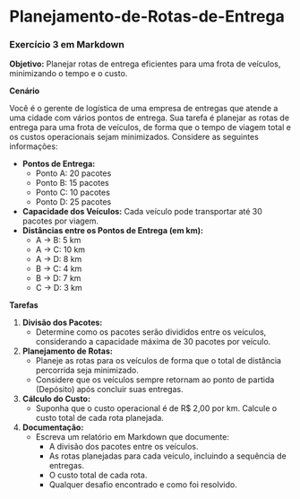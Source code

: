 # Planejamento-de-Rotas-de-Entrega

### Exercício 3 em Markdown

**Objetivo:** Planejar rotas de entrega eficientes para uma frota de veículos, minimizando o tempo e o custo.

**Cenário**

Você é o gerente de logística de uma empresa de entregas que atende a uma cidade com vários pontos de entrega. Sua tarefa é planejar as rotas de entrega para uma frota de veículos, de forma que o tempo de viagem total e os custos operacionais sejam minimizados. Considere as seguintes informações:

- **Pontos de Entrega:**
  - Ponto A: 20 pacotes
  - Ponto B: 15 pacotes
  - Ponto C: 10 pacotes
  - Ponto D: 25 pacotes
- **Capacidade dos Veículos:** Cada veículo pode transportar até 30 pacotes por viagem.
- **Distâncias entre os Pontos de Entrega (em km):**
  - A -> B: 5 km
  - A -> C: 10 km
  - A -> D: 8 km
  - B -> C: 4 km
  - B -> D: 7 km
  - C -> D: 3 km

**Tarefas**

1. **Divisão dos Pacotes:**
    - Determine como os pacotes serão divididos entre os veículos, considerando a capacidade máxima de 30 pacotes por veículo.
2. **Planejamento de Rotas:**
    - Planeje as rotas para os veículos de forma que o total de distância percorrida seja minimizado.
    - Considere que os veículos sempre retornam ao ponto de partida (Depósito) após concluir suas entregas.
3. **Cálculo do Custo:**
    - Suponha que o custo operacional é de R$ 2,00 por km. Calcule o custo total de cada rota planejada.
4. **Documentação:**
    - Escreva um relatório em Markdown que documente:
        - A divisão dos pacotes entre os veículos.
        - As rotas planejadas para cada veículo, incluindo a sequência de entregas.
        - O custo total de cada rota.
        - Qualquer desafio encontrado e como foi resolvido.
